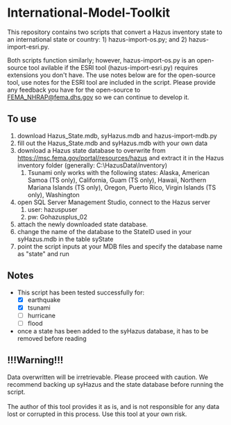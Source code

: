 # International-Model-Toolkit

This repository contains two scripts that convert a Hazus inventory state to an international state or country: 1) hazus-import-os.py; and 2) hazus-import-esri.py.

Both scripts function similarly; however, hazus-import-os.py is an open-source tool avilable if the ESRI tool (hazus-import-esri.py) requires extensions you don't have. The use notes below are for the open-source tool, use notes for the ESRI tool are included in the script. Please provide any feedback you have for the open-source to FEMA_NHRAP@fema.dhs.gov so we can continue to develop it.

<h2>To use</h2>

1. download Hazus_State.mdb, syHazus.mdb and hazus-import-mdb.py
2. fill out the Hazus_State.mdb and syHazus.mdb with your own data
3. download a Hazus state database to overwrite from https://msc.fema.gov/portal/resources/hazus and extract it in the Hazus inventory folder (generally: C:\HazusData\Inventory)
    1. Tsunami only works with the following states: Alaska, American Samoa (TS only), California, Guam (TS only), Hawaii, Northern Mariana Islands (TS only), Oregon, Puerto Rico, Virgin Islands (TS only), Washington
4. open SQL Server Management Studio, connect to the Hazus server
    1. user: hazuspuser
    2. pw: Gohazusplus_02
5. attach the newly downloaded state database.
6. change the name of the database to the StateID used in your syHazus.mdb in the table syState
7. point the script inputs at your MDB files and specify the database name as "state" and run
 
<h2>Notes</h2>
 
* This script has been tested successfully for:
  - [x] earthquake
  - [x] tsunami
  - [ ] hurricane
  - [ ] flood
* once a state has been added to the syHazus database, it has to be removed before reading
 
<h2>!!!Warning!!!</h2>
Data overwritten will be irretrievable.  Please proceed with caution. We recommend backing up syHazus and the state database before running the script.  
<br/>
<br/>
The author of this tool provides it as is, and is not responsible for any data lost
or corrupted in this process.  Use this tool at your own risk.
